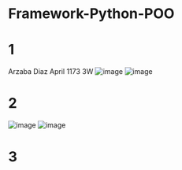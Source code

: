 # Framework-Python-POO
# 1
Arzaba Diaz April 1173 3W
![image](https://github.com/user-attachments/assets/1cda3ad8-a6ba-4db8-92ca-ed56fb35ddb2)
![image](https://github.com/user-attachments/assets/864e7a71-4ae6-4e1f-8f05-b24326c6d87c)
# 2
![image](https://github.com/user-attachments/assets/debf9d91-bbc7-4519-be91-e3b135a36660)
![image](https://github.com/user-attachments/assets/44394f06-f9c0-48f5-b78c-e4fe7ab3900f)
# 3
